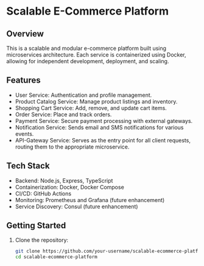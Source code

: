 # Scalable E-Commerce Platform

## Overview
This is a scalable and modular e-commerce platform built using microservices architecture. Each service is containerized using Docker, allowing for independent development, deployment, and scaling.

## Features
- User Service: Authentication and profile management.
- Product Catalog Service: Manage product listings and inventory.
- Shopping Cart Service: Add, remove, and update cart items.
- Order Service: Place and track orders.
- Payment Service: Secure payment processing with external gateways.
- Notification Service: Sends email and SMS notifications for various events.
- API-Gateway Service: Serves as the entry point for all client requests, routing them to the appropriate microservice.

## Tech Stack
- Backend: Node.js, Express, TypeScript
- Containerization: Docker, Docker Compose
- CI/CD: GitHub Actions
- Monitoring: Prometheus and Grafana (future enhancement)
- Service Discovery: Consul (future enhancement)

## Getting Started
1. Clone the repository:
   ```bash
   git clone https://github.com/your-username/scalable-ecommerce-platform.git
   cd scalable-ecommerce-platform
